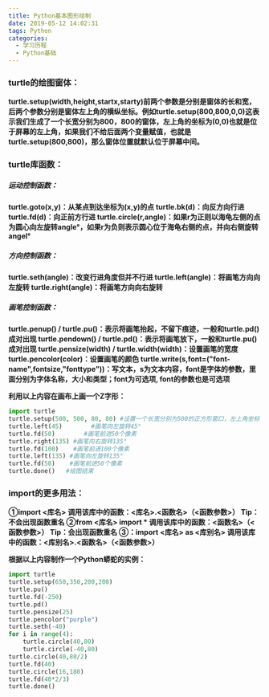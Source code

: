 ```yaml
---
title: Python基本图形绘制
date: 2019-05-12 14:02:31
tags: Python
categories:
  - 学习历程
  - Python基础
---
```


### turtle的绘图窗体：
**turtle.setup(width,height,startx,starty)前两个参数是分别是窗体的长和宽，后两个参数分别是窗体左上角的横纵坐标。例如turtle.setup(800,800,0,0)这表示我们生成了一个长宽分别为800，800的窗体，左上角的坐标为(0,0)也就是位于屏幕的左上角，如果我们不给后面两个变量赋值，也就是turtle.setup(800,800)，那么窗体位置就默认位于屏幕中间。**

<!-- more -->

### turtle库函数：
##### 运动控制函数：
**turtle.goto(x,y)：从某点到达坐标为(x,y)的点
turtle.bk(d)：向反方向行进
turtle.fd(d)：向正前方行进
turtle.circle(r,angle)：如果r为正则以海龟左侧的点为圆心向左旋转angle°，如果r为负则表示圆心位于海龟右侧的点，并向右侧旋转angel°**
##### 方向控制函数：
**turtle.seth(angle)：改变行进角度但并不行进
turtle.left(angle)：将画笔方向向左旋转
turtle.right(angle)：将画笔方向向右旋转**
##### 画笔控制函数：
**turtle.penup() / turtle.pu()：表示将画笔抬起，不留下痕迹，一般和turtle.pd()成对出现
turtle.pendown() / turtle.pd()：表示将画笔放下，一般和turtle.pu()成对出现
turtle.pensize(width) / turtle.width(width)：设置画笔的宽度
turtle.pencolor(color)：设置画笔的颜色
turtle.write(s,font=("font-name",fontsize,"fonttype"))：写文本，s为文本内容，font是字体的参数，里面分别为字体名称，大小和类型；font为可选项, font的参数也是可选项**

**利用以上内容在画布上画一个Z字形：**
```python
import turtle
turtle.setup(500, 500, 80, 80) #设置一个长宽分别为500的正方形窗口，左上角坐标（80，80）
turtle.left(45)        #画笔向左旋转45°
turtle.fd(50)        #画笔前进50个像素
turtle.right(135) #画笔向右旋转135°
turtle.fd(100)    #画笔前进100个像素
turtle.left(135) #画笔向左旋转135°
turtle.fd(50)    #画笔前进50个像素
turtle.done()   #绘图结束
```

### import的更多用法：
**①import <库名>
调用该库中的函数：<库名>.<函数名>（<函数参数>）
Tip：不会出现函数重名
②from <库名> import *
调用该库中的函数：<函数名>（<函数参数>）
Tip：会出现函数重名
③：import <库名> as <库别名>
调用该库中的函数：<库别名>.<函数名>（<函数参数>）**

**根据以上内容制作一个Python蟒蛇的实例：**
```python
import turtle
turtle.setup(650,350,200,200)
turtle.pu()
turtle.fd(-250)
turtle.pd()
turtle.pensize(25)
turtle.pencolor("purple")
turtle.seth(-40)
for i in range(4):
    turtle.circle(40,80)
    turtle.circle(-40,80)
turtle.circle(40,80/2)
turtle.fd(40)
turtle.circle(16,180)
turtle.fd(40*2/3)
turtle.done()


```